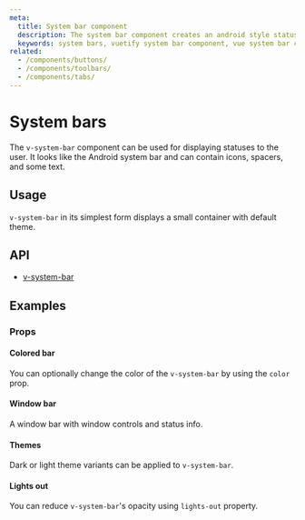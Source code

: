 ```yaml
---
meta:
  title: System bar component
  description: The system bar component creates an android style status bar that rests on the very top of your application.
  keywords: system bars, vuetify system bar component, vue system bar component, android status bar, status bar
related:
  - /components/buttons/
  - /components/toolbars/
  - /components/tabs/
---
```


# System bars

The `v-system-bar` component can be used for displaying statuses to the user. It looks like the Android system bar and can contain icons, spacers, and some text.

<entry-ad />

## Usage

`v-system-bar` in its simplest form displays a small container with default theme.

<usage name="v-system-bar" />

## API

- [v-system-bar](../../api/v-system-bar)

## Examples

### Props

#### Colored bar

You can optionally change the color of the `v-system-bar` by using the `color` prop.

<example file="v-system-bar/prop-color" />

#### Window bar

A window bar with window controls and status info.

<example file="v-system-bar/prop-window" />

#### Themes

Dark or light theme variants can be applied to `v-system-bar`.

<example file="v-system-bar/prop-themes" />

#### Lights out

You can reduce `v-system-bar`'s opacity using `lights-out` property.

<example file="v-system-bar/prop-lights-out" />

<backmatter />
